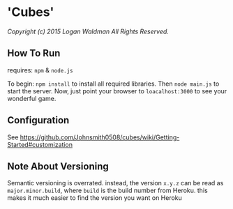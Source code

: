 'Cubes'
=====
_Copyright (c) 2015 Logan Waldman All Rights Reserved._

How To Run
----------
requires:
`npm` & `node.js`

To begin: `npm install`
to install all required libraries.
Then `node main.js` to start the server. Now, just point your browser to `loacalhost:3000` to see your wonderful game.

Configuration
-------------
See https://github.com/Johnsmith0508/cubes/wiki/Getting-Started#customization

Note About Versioning
---------------------
Semantic versioning is overrated.
instead, the version `x.y.z` can be read as `major.minor.build`, where `build` is the build number from Heroku.
this makes it much easier to find the version you want on Heroku
